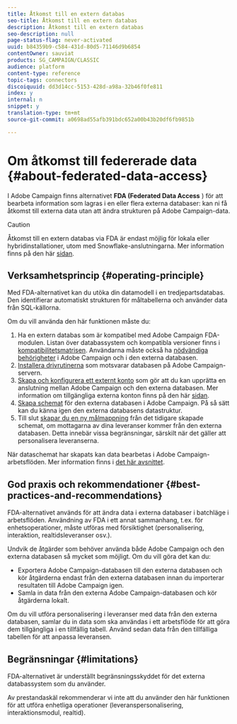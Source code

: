 ```yaml
---
title: Åtkomst till en extern databas
seo-title: Åtkomst till en extern databas
description: Åtkomst till en extern databas
seo-description: null
page-status-flag: never-activated
uuid: b84359b9-c584-431d-80d5-71146d9b6854
contentOwner: sauviat
products: SG_CAMPAIGN/CLASSIC
audience: platform
content-type: reference
topic-tags: connectors
discoiquuid: dd3d14cc-5153-428d-a98a-32b46f0fe811
index: y
internal: n
snippet: y
translation-type: tm+mt
source-git-commit: a0698ad55afb391bdc652a00b43b20df6fb9851b

---
```



# Om åtkomst till federerade data {#about-federated-data-access}

I Adobe Campaign finns alternativet **FDA (Federated Data Access** ) för att bearbeta information som lagras i en eller flera externa databaser: kan ni få åtkomst till externa data utan att ändra strukturen på Adobe Campaign-data.

>[!CAUTION]
>
>Åtkomst till en extern databas via FDA är endast möjlig för lokala eller hybridinstallationer, utom med Snowflake-anslutningarna. Mer information finns på den här [sidan](https://helpx.adobe.com/campaign/kb/acc-on-prem-vs-hosted.html).

## Verksamhetsprincip {#operating-principle}

Med FDA-alternativet kan du utöka din datamodell i en tredjepartsdatabas. Den identifierar automatiskt strukturen för måltabellerna och använder data från SQL-källorna.


Om du vill använda den här funktionen måste du:

1. Ha en extern databas som är kompatibel med Adobe Campaign FDA-modulen. Listan över databassystem och kompatibla versioner finns i [kompatibilitetsmatrisen](https://helpx.adobe.com/campaign/kb/compatibility-matrix.html). Användarna måste också ha [nödvändiga behörigheter](#remote-database-access-rights) i Adobe Campaign och i den externa databasen.
1. [Installera drivrutinerna](#specific-configurations-by-database-type) som motsvarar databasen på Adobe Campaign-servern.
1. [Skapa och konfigurera ett externt konto](#connecting-to-the-database) som gör att du kan upprätta en anslutning mellan Adobe Campaign och den externa databasen. Mer information om tillgängliga externa konton finns på den här [sidan](../../platform/using/external-accounts.md).
1. [Skapa schemat](#creating-the-data-schema) för den externa databasen i Adobe Campaign. På så sätt kan du känna igen den externa databasens datastruktur.
1. Till slut [skapar du en ny målmappning](#defining-data-mapping) från det tidigare skapade schemat, om mottagarna av dina leveranser kommer från den externa databasen. Detta innebär vissa begränsningar, särskilt när det gäller att personalisera leveranserna.

När dataschemat har skapats kan data bearbetas i Adobe Campaign-arbetsflöden. Mer information finns i [det här avsnittet](../../workflow/using/executing-a-workflow.md#architecture).

## God praxis och rekommendationer {#best-practices-and-recommendations}

FDA-alternativet används för att ändra data i externa databaser i batchläge i arbetsflöden. Användning av FDA i ett annat sammanhang, t.ex. för enhetsoperationer, måste utföras med försiktighet (personalisering, interaktion, realtidsleveranser osv.).

Undvik de åtgärder som behöver använda både Adobe Campaign och den externa databasen så mycket som möjligt. Om du vill göra det kan du:

* Exportera Adobe Campaign-databasen till den externa databasen och kör åtgärderna endast från den externa databasen innan du importerar resultaten till Adobe Campaign igen.
* Samla in data från den externa Adobe Campaign-databasen och kör åtgärderna lokalt.

Om du vill utföra personalisering i leveranser med data från den externa databasen, samlar du in data som ska användas i ett arbetsflöde för att göra dem tillgängliga i en tillfällig tabell. Använd sedan data från den tillfälliga tabellen för att anpassa leveransen.

## Begränsningar {#limitations}

FDA-alternativet är underställt begränsningsskyddet för det externa databassystem som du använder.

Av prestandaskäl rekommenderar vi inte att du använder den här funktionen för att utföra enhetliga operationer (leveranspersonalisering, interaktionsmodul, realtid).
